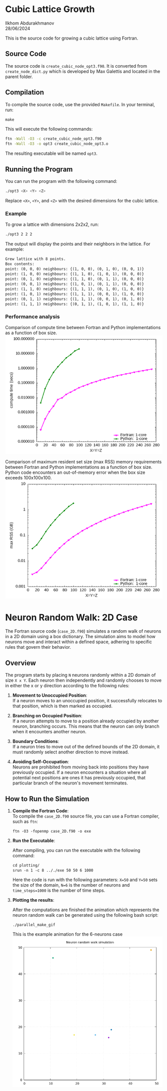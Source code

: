 # Cubic Lattice Growth

Ilkhom Abdurakhmanov  
28/06/2024

This is the source code for growing a cubic lattice using Fortran.

## Source Code

The source code is  `create_cubic_node_opt3.f90`. It is converted from `create_node_dict.py` which is developed by 
Max Galettis and located in
the parent folder.

## Compilation

To compile the source code, use the provided `Makefile`. In your terminal, run:

```
make
```

This will execute the following commands:

```sh
ftn -Wall -O3 -c create_cubic_node_opt3.f90
ftn -Wall -O3 -o opt3 create_cubic_node_opt3.o
```

The resulting executable will be named `opt3`.

## Running the Program

You can run the program with the following command:

```sh
./opt3 <X> <Y> <Z>
```

Replace `<X>`, `<Y>`, and `<Z>` with the desired dimensions for the cubic lattice.

### Example

To grow a lattice with dimensions 2x2x2, run:

```sh
./opt3 2 2 2
```

The output will display the points and their neighbors in the lattice. For example:

```
Grew lattice with 8 points.
Box contents:
point: (0, 0, 0) neighbours: {(1, 0, 0), (0, 1, 0), (0, 0, 1)}
point: (1, 0, 0) neighbours: {(1, 1, 0), (1, 0, 1), (0, 0, 0)}
point: (0, 1, 0) neighbours: {(1, 1, 0), (0, 1, 1), (0, 0, 0)}
point: (0, 0, 1) neighbours: {(1, 0, 1), (0, 1, 1), (0, 0, 0)}
point: (1, 1, 0) neighbours: {(1, 1, 1), (0, 1, 0), (1, 0, 0)}
point: (1, 0, 1) neighbours: {(1, 1, 1), (0, 0, 1), (1, 0, 0)}
point: (0, 1, 1) neighbours: {(1, 1, 1), (0, 0, 1), (0, 1, 0)}
point: (1, 1, 1) neighbours: {(0, 1, 1), (1, 0, 1), (1, 1, 0)}
```

### Performance analysis

Comparison of compute time between Fortran and Python implementations as a function of box size.
![Performance](box.png "Performance, Fortran vs Python")

Comparison of maximum resident set size (max RSS) memory requirements between Fortran and Python implementations as a function of box size.
Python code encounters an out-of-memory error when the box size exceeds 100x100x100.
![Memory](memory.png "Memory requirement, Fortran vs Python")

# Neuron Random Walk: 2D Case

The Fortran source code (`case_2D.f90`) simulates a random walk of neurons in a 2D domain using a box dictionary. 
The simulation aims to model how neurons move and interact within a defined space, adhering to specific rules that govern their behavior.

## Overview

The program starts by placing `N` neurons randomly within a 2D domain of size `X x Y`. 
Each neuron then independently and randomly chooses to move in either the x or y direction according to the following rules:

1. **Movement to Unoccupied Position**:  
   If a neuron moves to an unoccupied position, it successfully relocates to that position, which is then marked as occupied.

2. **Branching on Occupied Position**:  
   If a neuron attempts to move to a position already occupied by another neuron, branching occurs. This means that the neuron can only branch when it encounters another neuron.

3. **Boundary Conditions**:  
   If a neuron tries to move out of the defined bounds of the 2D domain, it must randomly select another direction to move instead.

4. **Avoiding Self-Occupation**:  
   Neurons are prohibited from moving back into positions they have previously occupied. If a neuron encounters a situation where all potential next positions are ones it has previously occupied, that particular branch of the neuron's movement terminates.

## How to Run the Simulation

1. **Compile the Fortran Code**:  
   To compile the `case_2D.f90` source file, you can use a Fortran compiler, such as `ftn`:

   ```
   ftn -O3 -fopenmp case_2D.f90 -o exe
   ```
   

2. **Run the Executable**:  

   After compiling, you can run the executable with the following command:
   ```
   cd plotting/
   srun -n 1 -c 8 .././exe 50 50 6 1000
   ``` 
   Here the code is run with the following parameters: `X=50` and `Y=50` sets the size of the domain, 
   `N=6` is the number of neurons and `time_steps=1000` is the number of time steps.

3. **Plotting the results**:  
   
   After the computations are finished the animation which represents the neuron random walk can be generated using the following bash script:
   ```
   ./parallel_make_gif
   ```


   This is the example animation for the 6-neurons case
![Performance](animation.gif "Neuron random walk simulation")
